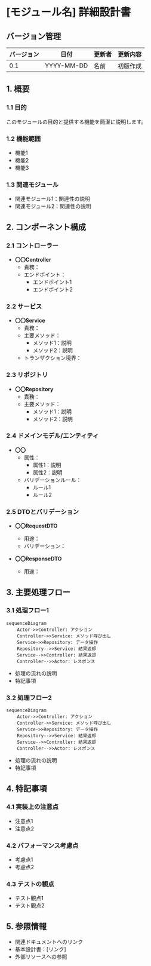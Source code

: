 # [モジュール名] 詳細設計書

## バージョン管理
| バージョン | 日付 | 更新者 | 更新内容 |
|----------|------|-------|---------|
| 0.1 | YYYY-MM-DD | 名前 | 初版作成 |

## 1. 概要

### 1.1 目的
このモジュールの目的と提供する機能を簡潔に説明します。

### 1.2 機能範囲
- 機能1
- 機能2
- 機能3

### 1.3 関連モジュール
- 関連モジュール1：関連性の説明
- 関連モジュール2：関連性の説明

## 2. コンポーネント構成

### 2.1 コントローラー
- **〇〇Controller**
  - 責務：
  - エンドポイント：
    - エンドポイント1
    - エンドポイント2

### 2.2 サービス
- **〇〇Service**
  - 責務：
  - 主要メソッド：
    - メソッド1：説明
    - メソッド2：説明
  - トランザクション境界：

### 2.3 リポジトリ
- **〇〇Repository**
  - 責務：
  - 主要メソッド：
    - メソッド1：説明
    - メソッド2：説明

### 2.4 ドメインモデル/エンティティ
- **〇〇**
  - 属性：
    - 属性1：説明
    - 属性2：説明
  - バリデーションルール：
    - ルール1
    - ルール2

### 2.5 DTOとバリデーション
- **〇〇RequestDTO**
  - 用途：
  - バリデーション：

- **〇〇ResponseDTO**
  - 用途：

## 3. 主要処理フロー

### 3.1 処理フロー1
```
sequenceDiagram
    Actor->>Controller: アクション
    Controller->>Service: メソッド呼び出し
    Service->>Repository: データ操作
    Repository-->>Service: 結果返却
    Service-->>Controller: 結果返却
    Controller-->>Actor: レスポンス
```

- 処理の流れの説明
- 特記事項

### 3.2 処理フロー2
```
sequenceDiagram
    Actor->>Controller: アクション
    Controller->>Service: メソッド呼び出し
    Service->>Repository: データ操作
    Repository-->>Service: 結果返却
    Service-->>Controller: 結果返却
    Controller-->>Actor: レスポンス
```

- 処理の流れの説明
- 特記事項

## 4. 特記事項

### 4.1 実装上の注意点
- 注意点1
- 注意点2

### 4.2 パフォーマンス考慮点
- 考慮点1
- 考慮点2

### 4.3 テストの観点
- テスト観点1
- テスト観点2

## 5. 参照情報
- 関連ドキュメントへのリンク
- 基本設計書：[リンク]
- 外部リソースへの参照